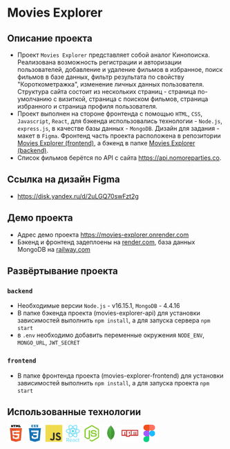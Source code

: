 # Movies Explorer

## Описание проекта

- Проект `Movies Explorer` представляет собой аналог Кинопоиска. Реализована возможность регистрации и авторизации пользователей, добавление и удаление фильмов в избранное, поиск фильмов в базе данных, фильтр результата по свойству "Короткометражка", изменение личных данных пользователя. Структура сайта состоит из нескольких страниц - страница по-умолчанию с визиткой, страница с поиском фильмов, страница избранного и страница профиля пользователя.
- Проект выполнен на стороне фронтенда с помощью `HTML`, `CSS`, `Javascript`, `React`, для бэкенда использовались технологии - `Node.js`, `express.js`, в качестве базы данных - `MongoDB`. Дизайн для задания - макет в `Figma`. Фронтенд часть проекта расположена в репозитории [Movies Explorer (frontend)](https://github.com/romanchistyakov/movies-explorer-frontend), а бэкенд в папке [Movies Explorer (backend)](https://github.com/romanchistyakov/movies-explorer-api).
- Список фильмов берётся по API с сайта https://api.nomoreparties.co.

## Ссылка на дизайн Figma

- https://disk.yandex.ru/d/2uLGQ70swFzt2g

## Демо проекта
- Адрес демо проекта https://movies-explorer.onrender.com
- Бэкенд и фронтенд задеплоены на [render.com](https://render.com), база данных MongoDB на [railway.com](https://railway.app)

## Развёртывание проекта
### `backend`
- Необходимые версии `Node.js` - v16.15.1, `MongoDB` - 4.4.16
- В папке бэкенда проекта (movies-explorer-api) для установки зависимостей выполнить `npm install`, а для запуска сервера `npm start`
- в `.env` необходимо добавить переменные окружения `NODE_ENV`, `MONGO_URL`, `JWT_SECRET`
### `frontend`
- В папке фронтенда проекта (movies-explorer-frontend) для установки зависимостей выполнить `npm install`, а для запуска проекта `npm start`

## Использованные технологии

<section>
  <img src="https://github.com/devicons/devicon/blob/master/icons/html5/html5-original-wordmark.svg" title="HTML5" alt="HTML" width="40" height="40"/>
  <img src="https://github.com/devicons/devicon/blob/master/icons/css3/css3-plain-wordmark.svg"  title="CSS3" alt="CSS" width="40" height="40"/>
  <img src="https://github.com/devicons/devicon/blob/master/icons/javascript/javascript-original.svg" title="JavaScript" alt="JavaScript" width="40" height="40"/>
  <img src="https://github.com/devicons/devicon/blob/master/icons/react/react-original-wordmark.svg" title="React" alt="React" width="40" height="40"/>
  <img src="https://github.com/devicons/devicon/blob/master/icons/nodejs/nodejs-original.svg" title="NodeJS" alt="NodeJS" width="40" height="40"/>
  <img src="https://github.com/devicons/devicon/blob/master/icons/mongodb/mongodb-original.svg" title="MongoDB" alt="MongoDB" width="40" height="40"/>
  <img src="https://github.com/devicons/devicon/blob/master/icons/npm/npm-original-wordmark.svg" title="npm" alt="npm" width="40" height="40"/>
  <img src="https://github.com/devicons/devicon/blob/master/icons/figma/figma-original.svg" title="Figma" alt="Figma" width="40" height="40"/>
</section>
